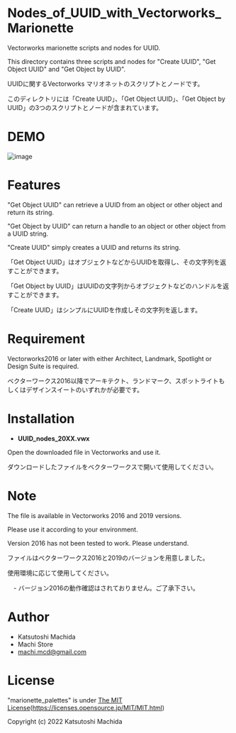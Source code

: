 # Nodes_of_UUID_with_Vectorworks_Marionette

Vectorworks marionette scripts and nodes for UUID.

This directory contains three scripts and nodes for "Create UUID", "Get Object UUID" and "Get Object by UUID".

UUIDに関するVectorworks マリオネットのスクリプトとノードです。

このディレクトリには「Create UUID」、「Get Object UUID」、「Get Object by UUID」の3つのスクリプトとノードが含まれています。

# DEMO

![image](https://user-images.githubusercontent.com/104885577/185826692-9324fe5d-0f06-4faf-a0e4-e03562d2111d.png)

# Features

"Get Object UUID" can retrieve a UUID from an object or other object and return its string.

"Get Object by UUID" can return a handle to an object or other object from a UUID string.

"Create UUID" simply creates a UUID and returns its string.

「Get Object UUID」はオブジェクトなどからUUIDを取得し、その文字列を返すことができます。

「Get Object by UUID」はUUIDの文字列からオブジェクトなどのハンドルを返すことができます。

「Create UUID」はシンプルにUUIDを作成しその文字列を返します。

# Requirement

Vectorworks2016 or later with either Architect, Landmark, Spotlight or Design Suite is required.

ベクターワークス2016以降でアーキテクト、ランドマーク、スポットライトもしくはデザインスイートのいずれかが必要です。

# Installation

- **UUID_nodes_20XX.vwx**

Open the downloaded file in Vectorworks and use it.

ダウンロードしたファイルをベクターワークスで開いて使用してください。

# Note

The file is available in Vectorworks 2016 and 2019 versions.

Please use it according to your environment.

Version 2016 has not been tested to work. Please understand.

ファイルはベクターワークス2016と2019のバージョンを用意しました。

使用環境に応じて使用してください。

　- バージョン2016の動作確認はされておりません。ご了承下さい。

# Author

* Katsutoshi Machida
* Machi Store
* machi.mcd@gmail.com

# License

"marionette_palettes" is under [The MIT License](https://opensource.org/licenses/mit-license.php)(https://licenses.opensource.jp/MIT/MIT.html)

Copyright (c) 2022 Katsutoshi Machida

